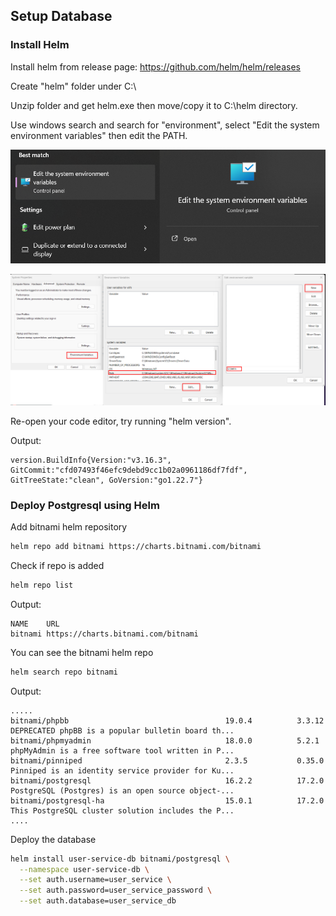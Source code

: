 ## Setup Database 

### Install Helm

Install helm from release page: https://github.com/helm/helm/releases

Create "helm" folder under C:\ 

Unzip folder and get helm.exe then move/copy it to C:\helm directory.

Use windows search and search for "environment", select "Edit the system environment variables" then edit the PATH.

![alt text](../images/win_environment_1.png)

![alt text](../images/win_environment_2.png)

Re-open your code editor, try running "helm version".

Output:
```
version.BuildInfo{Version:"v3.16.3", GitCommit:"cfd07493f46efc9debd9cc1b02a0961186df7fdf", GitTreeState:"clean", GoVersion:"go1.22.7"}
```

### Deploy Postgresql using Helm

Add bitnami helm repository

```bash
helm repo add bitnami https://charts.bitnami.com/bitnami
```

Check if repo is added 

```bash
helm repo list
```

Output:
```
NAME    URL
bitnami https://charts.bitnami.com/bitnami
```

You can see the bitnami helm repo
```bash
helm search repo bitnami
```

Output:
```
.....
bitnami/phpbb                                   19.0.4          3.3.12          DEPRECATED phpBB is a popular bulletin board th...
bitnami/phpmyadmin                              18.0.0          5.2.1           phpMyAdmin is a free software tool written in P...
bitnami/pinniped                                2.3.5           0.35.0          Pinniped is an identity service provider for Ku...
bitnami/postgresql                              16.2.2          17.2.0          PostgreSQL (Postgres) is an open source object-...
bitnami/postgresql-ha                           15.0.1          17.2.0          This PostgreSQL cluster solution includes the P...
....
```

Deploy the database

```bash
helm install user-service-db bitnami/postgresql \
  --namespace user-service-db \
  --set auth.username=user_service \
  --set auth.password=user_service_password \
  --set auth.database=user_service_db
```